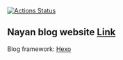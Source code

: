 [![Actions Status](https://github.com/nayan-tech/nayan-blog/workflows/Deploy%20to%20GCP%20VM/badge.svg)](https://github.com/nayan-tech/nayan-blog/actions)

## Nayan blog website [Link](https://nayan.co/blog/)

Blog framework: [Hexo](https://hexo.io/)
